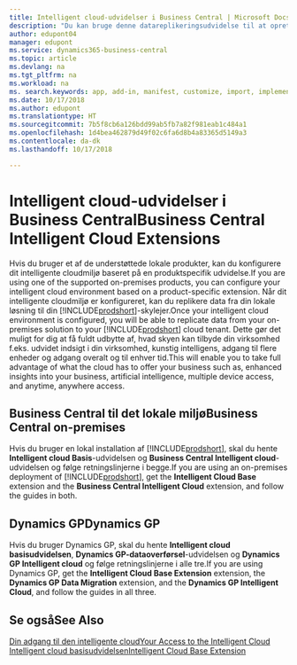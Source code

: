 ```yaml
---
title: Intelligent cloud-udvidelser i Business Central | Microsoft Docs
description: "Du kan bruge denne datareplikeringsudvidelse til at oprette en kopi til skyen af dine data, så du har forbindelse til den intelligente cloud."
author: edupont04
manager: edupont
ms.service: dynamics365-business-central
ms.topic: article
ms.devlang: na
ms.tgt_pltfrm: na
ms.workload: na
ms. search.keywords: app, add-in, manifest, customize, import, implement
ms.date: 10/17/2018
ms.author: edupont
ms.translationtype: HT
ms.sourcegitcommit: 7b5f8cb6a126bdd99ab5fb7a82f981eab1c484a1
ms.openlocfilehash: 1d4bea462879d49f02c6fa6d8b4a83365d5149a3
ms.contentlocale: da-dk
ms.lasthandoff: 10/17/2018

---
```


# <a name="business-central-intelligent-cloud-extensions"></a><span data-ttu-id="e62bb-103">Intelligent cloud-udvidelser i Business Central</span><span class="sxs-lookup"><span data-stu-id="e62bb-103">Business Central Intelligent Cloud Extensions</span></span>

<span data-ttu-id="e62bb-104">Hvis du bruger et af de understøttede lokale produkter, kan du konfigurere dit intelligente cloudmiljø baseret på en produktspecifik udvidelse.</span><span class="sxs-lookup"><span data-stu-id="e62bb-104">If you are using one of the supported on-premises products, you can configure your intelligent cloud environment based on a product-specific extension.</span></span> <span data-ttu-id="e62bb-105">Når dit intelligente cloudmiljø er konfigureret, kan du replikere data fra din lokale løsning til din [!INCLUDE[prodshort](includes/prodshort.md)]-skylejer.</span><span class="sxs-lookup"><span data-stu-id="e62bb-105">Once your intelligent cloud environment is configured, you will be able to replicate data from your on-premises solution to your [!INCLUDE[prodshort](includes/prodshort.md)] cloud tenant.</span></span> <span data-ttu-id="e62bb-106">Dette gør det muligt for dig at få fuldt udbytte af, hvad skyen kan tilbyde din virksomhed f.eks. udvidet indsigt i din virksomhed, kunstig intelligens, adgang til flere enheder og adgang overalt og til enhver tid.</span><span class="sxs-lookup"><span data-stu-id="e62bb-106">This will enable you to take full advantage of what the cloud has to offer your business such as, enhanced insights into your business, artificial intelligence, multiple device access, and anytime, anywhere access.</span></span>  

## <a name="business-central-on-premises"></a><span data-ttu-id="e62bb-107">Business Central til det lokale miljø</span><span class="sxs-lookup"><span data-stu-id="e62bb-107">Business Central on-premises</span></span>
<span data-ttu-id="e62bb-108">Hvis du bruger en lokal installation af [!INCLUDE[prodshort](includes/prodshort.md)], skal du hente **Intelligent cloud Basis**-udvidelsen og **Business Central Intelligent cloud**-udvidelsen og følge retningslinjerne i begge.</span><span class="sxs-lookup"><span data-stu-id="e62bb-108">If you are using an on-premises deployment of [!INCLUDE[prodshort](includes/prodshort.md)], get the **Intelligent Cloud Base** extension and the **Business Central Intelligent Cloud** extension, and follow the guides in both.</span></span>  

## <a name="dynamics-gp"></a><span data-ttu-id="e62bb-109">Dynamics GP</span><span class="sxs-lookup"><span data-stu-id="e62bb-109">Dynamics GP</span></span>
<span data-ttu-id="e62bb-110">Hvis du bruger Dynamics GP, skal du hente **Intelligent cloud basisudvidelsen**, **Dynamics GP-dataoverførsel**-udvidelsen og **Dynamics GP Intelligent cloud** og følge retningslinjerne i alle tre.</span><span class="sxs-lookup"><span data-stu-id="e62bb-110">If you are using Dynamics GP, get the **Intelligent Cloud Base Extension** extension, the **Dynamics GP Data Migration** extension, and the **Dynamics GP Intelligent Cloud**, and follow the guides in all three.</span></span>  

## <a name="see-also"></a><span data-ttu-id="e62bb-111">Se også</span><span class="sxs-lookup"><span data-stu-id="e62bb-111">See Also</span></span>

[<span data-ttu-id="e62bb-112">Din adgang til den intelligente cloud</span><span class="sxs-lookup"><span data-stu-id="e62bb-112">Your Access to the Intelligent Cloud</span></span>](about-intelligent-cloud.md)  
[<span data-ttu-id="e62bb-113">Intelligent cloud basisudvidelsen</span><span class="sxs-lookup"><span data-stu-id="e62bb-113">Intelligent Cloud Base Extension</span></span>](ui-extensions-intelligent-cloud.md)  

